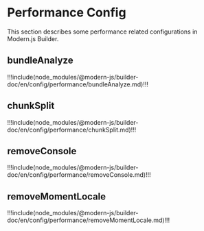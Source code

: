 # Performance Config

This section describes some performance related configurations in Modern.js Builder.

## bundleAnalyze

!!!include(node_modules/@modern-js/builder-doc/en/config/performance/bundleAnalyze.md)!!!

## chunkSplit

!!!include(node_modules/@modern-js/builder-doc/en/config/performance/chunkSplit.md)!!!

## removeConsole

!!!include(node_modules/@modern-js/builder-doc/en/config/performance/removeConsole.md)!!!

## removeMomentLocale

!!!include(node_modules/@modern-js/builder-doc/en/config/performance/removeMomentLocale.md)!!!
